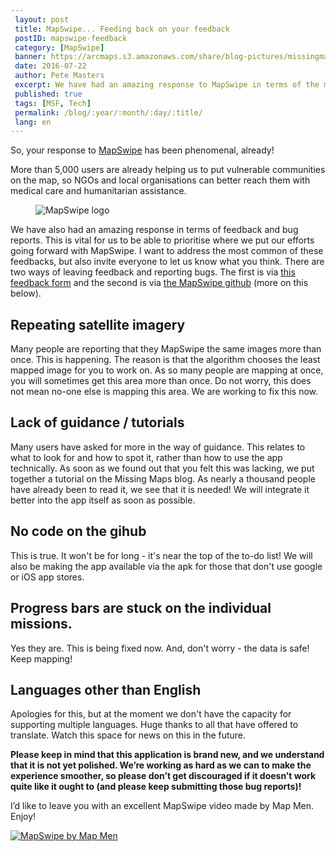 ```yaml
---
 layout: post
 title: MapSwipe... Feeding back on your feedback 
 postID: mapswipe-feedback
 category: [MapSwipe]
 banner: https://arcmaps.s3.amazonaws.com/share/blog-pictures/missingmaps-blog_20160714_mapswipe.jpg
 date: 2016-07-22
 author: Pete Masters
 excerpt: We have had an amazing response to MapSwipe in terms of the mapping you have done, but also your feedback and bug reports. We are listening! Find out here what we are doing to address the most common issues.
 published: true
 tags: [MSF, Tech]
 permalink: /blog/:year/:month/:day/:title/
 lang: en
---
```


So, your response to [MapSwipe](http://mapswipe.org/) has been phenomenal, already!

More than 5,000 users are already helping us to put vulnerable communities on the map, so NGOs and local organisations can better reach them with medical care and humanitarian assistance.

<figure>
<img src="https://wiki.openstreetmap.org/w/images/thumb/2/2e/Mapswipe_lockup_blackclear.png/640px-Mapswipe_lockup_blackclear.png" alt="MapSwipe logo" href="http://mapswipe.org/">
</figure>

We have also had an amazing response in terms of feedback and bug reports. This is vital for us to be able to prioritise where we put our efforts going forward with MapSwipe. I want to address the most common of these feedbacks, but also invite everyone to let us know what you think. There are two ways of leaving feedback and reporting bugs. The first is via [this feedback form](http://bit.ly/MapSwipeFBack) and the second is via [the MapSwipe github](https://github.com/mapswipe/app-feedback/issues) (more on this below).

## Repeating satellite imagery

Many people are reporting that they MapSwipe the same images more than once. This is happening. The reason is that the algorithm chooses the least mapped image for you to work on. As so many people are mapping at once, you will sometimes get this area more than once. Do not worry, this does not mean no-one else is mapping this area. We are working to fix this now.

## Lack of guidance / tutorials

Many users have asked for more in the way of guidance. This relates to what to look for and how to spot it, rather than how to use the app technically. As soon as we found out that you felt this was lacking, we put together a tutorial on the Missing Maps blog. As nearly a thousand people have already been to read it, we see that it is needed! We will integrate it better into the app itself as soon as possible.

## No code on the gihub

This is true. It won't be for long - it's near the top of the to-do list! We will also be making the app available via the apk for those that don't use google or iOS app stores.

## Progress bars are stuck on the individual missions.

Yes they are. This is being fixed now. And, don't worry - the data is safe! Keep mapping!

## Languages other than English

Apologies for this, but at the moment we don't have the capacity for supporting multiple languages. Huge thanks to all that have offered to translate. Watch this space for news on this in the future.

**Please keep in mind that this application is brand new, and we understand that it is not yet polished. We’re working as hard as we can to make the experience smoother, so please don’t get discouraged if it doesn’t work quite like it ought to (and please keep submitting those bug reports)!**

I’d like to leave you with an excellent MapSwipe video made by Map Men. Enjoy!

[![MapSwipe by Map Men](http://img.youtube.com/vi/mwRdtnfFcUw/0.jpg)](http://www.youtube.com/watch?v=mwRdtnfFcUw)



